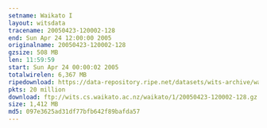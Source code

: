```yaml
---
setname: Waikato I
layout: witsdata
tracename: 20050423-120002-128
end: Sun Apr 24 12:00:00 2005
originalname: 20050423-120002-128
gzsize: 508 MB
len: 11:59:59
start: Sun Apr 24 00:00:02 2005
totalwirelen: 6,367 MB
ripedownload: https://data-repository.ripe.net/datasets/wits-archive/waikato/1/20050423-120002-128.gz
pkts: 20 million
download: ftp://wits.cs.waikato.ac.nz/waikato/1/20050423-120002-128.gz
size: 1,412 MB
md5: 097e3625ad31df77bfb642f89bafda57
---
```


